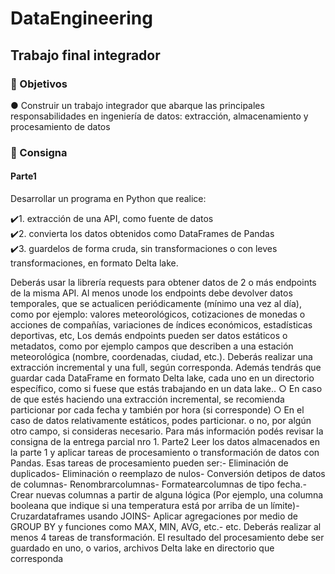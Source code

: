 #  DataEngineering
## Trabajo final integrador
### 🎯 Objetivos
 ● Construir un trabajo integrador que abarque las principales responsabilidades en
 ingeniería de datos: extracción, almacenamiento y procesamiento de datos
 
 ### 📝 Consigna
 
 #### Parte1
 
 Desarrollar un programa en Python que realice:
 
✔️1.  extracción de una API, como fuente de datos  
✔️2. convierta los datos obtenidos como DataFrames de Pandas  
✔️3. guardelos de forma cruda, sin transformaciones o con leves transformaciones,
 en formato Delta lake.  
 
 Deberás usar la librería requests para obtener datos de 2 o más endpoints de la misma
 API. Al menos unode los endpoints debe devolver datos temporales, que se actualicen
 periódicamente (mínimo una vez al día), como por ejemplo: valores meteorológicos,
 cotizaciones de monedas o acciones de compañías, variaciones de índices económicos,
 estadísticas deportivas, etc, Los demás endpoints pueden ser datos estáticos o
 metadatos, como por ejemplo campos que describen a una estación meteorológica
 (nombre, coordenadas, ciudad, etc.).
 Deberás realizar una extracción incremental y una full, según corresponda.
 Además tendrás que guardar cada DataFrame en formato Delta lake, cada uno en un
 directorio específico, como si fuese que estás trabajando en un data lake..
 ○ En caso de que estés haciendo una extracción incremental, se recomienda
 particionar por cada fecha y también por hora (si corresponde)
 ○ En el caso de datos relativamente estáticos, podes particionar. o no, por algún
 otro campo, si consideras necesario.
 Para más información podés revisar la consigna de la entrega parcial nro 1.
 Parte2
 Leer los datos almacenados en la parte 1 y aplicar tareas de procesamiento o
 transformación de datos con Pandas. Esas tareas de procesamiento pueden ser:- Eliminación de duplicados- Eliminación o reemplazo de nulos- Conversión detipos de datos de columnas- Renombrarcolumnas- Formatearcolumnas de tipo fecha.- Crear nuevas columnas a partir de alguna lógica (Por ejemplo, una columna
 booleana que indique si una temperatura está por arriba de un límite)- Cruzardataframes usando JOINS- Aplicar agregaciones por medio de GROUP BY y funciones como MAX, MIN,
 AVG, etc.- etc.
 Deberás realizar al menos 4 tareas de transformación.
 El resultado del procesamiento debe ser guardado en uno, o varios, archivos Delta lake
 en directorio que corresponda
